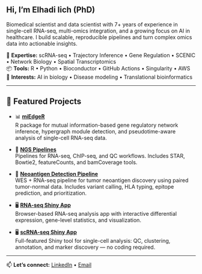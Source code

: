 ## Hi, I’m Elhadi Iich (PhD)

Biomedical scientist and data scientist with 7+ years of experience in single-cell RNA-seq, multi-omics integration, and a growing focus on AI in healthcare. I build scalable, reproducible pipelines and turn complex omics data into actionable insights.

🔬 **Expertise:** scRNA-seq • Trajectory Inference • Gene Regulation • SCENIC • Network Biology • Spatial Transcriptomics  
📦 **Tools:** R • Python • Bioconductor • GitHub Actions • Singularity • AWS  
🧠 **Interests:** AI in biology • Disease modeling • Translational bioinformatics

---

## 🧪 Featured Projects

- 📊 [**miEdgeR**](https://github.com/iichelhadi/miEdgeR)  
  R package for mutual information-based gene regulatory network inference, hypergraph module detection, and pseudotime-aware analysis of single-cell RNA-seq data.

- 🧬 [**NGS Pipelines**](https://github.com/iichelhadi/NGS)  
  Pipelines for RNA-seq, ChIP-seq, and QC workflows. Includes STAR, Bowtie2, featureCounts, and bamCoverage tools.

- 🎯 [**Neoantigen Detection Pipeline**](https://github.com/iichelhadi/Neoantigen_detection_pipeline)  
  WES + RNA-seq pipeline for tumor neoantigen discovery using paired tumor-normal data. Includes variant calling, HLA typing, epitope prediction, and prioritization.

- 🖥️ [**RNA-seq Shiny App**](https://github.com/iichelhadi/Shiny_apps/tree/main/RNA-seq_analysis_app)  
  Browser-based RNA-seq analysis app with interactive differential expression, gene-level statistics, and visualization.

- 🖥️ [**scRNA-seq Shiny App**](https://github.com/iichelhadi/Shiny_apps/tree/main/scRNA-seq_analysis_app)  
  Full-featured Shiny tool for single-cell analysis: QC, clustering, annotation, and marker discovery — no coding required.

---

📫 **Let’s connect:** [LinkedIn](https://linkedin.com/in/elhadi-i) • [Email](mailto:iichelhadi@gmail.com)
